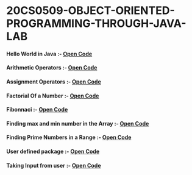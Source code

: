 # 20CS0509-OBJECT-ORIENTED-PROGRAMMING-THROUGH-JAVA-LAB
#### Hello World in Java :- [Open Code](https://github.com/Durgesh-Vaigandla/20CS0509-OBJECT-ORIENTED-PROGRAMMING-THROUGH-JAVA-LAB/blob/main/Helloworld.java) 

#### Arithmetic Operators :- [Open Code](https://github.com/Durgesh-Vaigandla/20CS0509-OBJECT-ORIENTED-PROGRAMMING-THROUGH-JAVA-LAB/blob/main/ArithemeticOperations.java)

#### Assignment Operators :- [Open Code](https://github.com/Durgesh-Vaigandla/20CS0509-OBJECT-ORIENTED-PROGRAMMING-THROUGH-JAVA-LAB/blob/main/AssignmentOperators.java)

#### Factorial Of a Number :- [Open Code](https://github.com/Durgesh-Vaigandla/20CS0509-OBJECT-ORIENTED-PROGRAMMING-THROUGH-JAVA-LAB/blob/main/Factorial.java)

#### Fibonnaci :- [Open Code](https://github.com/Durgesh-Vaigandla/20CS0509-OBJECT-ORIENTED-PROGRAMMING-THROUGH-JAVA-LAB/blob/main/Fibonacci.java)

#### Finding max and min number in the Array :- [Open Code](https://github.com/Durgesh-Vaigandla/20CS0509-OBJECT-ORIENTED-PROGRAMMING-THROUGH-JAVA-LAB/blob/main/MaxMinArrayElements.java)

#### Finding Prime Numbers in a Range :- [Open Code](https://github.com/Durgesh-Vaigandla/20CS0509-OBJECT-ORIENTED-PROGRAMMING-THROUGH-JAVA-LAB/blob/main/prime.java)

#### User defined package :- [Open Code](https://github.com/Durgesh-Vaigandla/20CS0509-OBJECT-ORIENTED-PROGRAMMING-THROUGH-JAVA-LAB/blob/main/MainProgram.java)

#### Taking Input from user :- [Open Code](https://github.com/Durgesh-Vaigandla/20CS0509-OBJECT-ORIENTED-PROGRAMMING-THROUGH-JAVA-LAB/blob/main/DataReadWrite.java)

